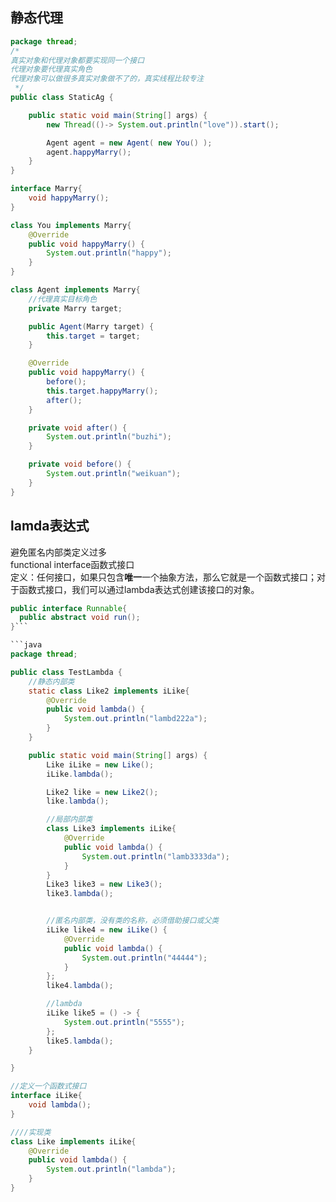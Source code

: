 ## 静态代理
```java
package thread;
/*
真实对象和代理对象都要实现同一个接口
代理对象要代理真实角色
代理对象可以做很多真实对象做不了的，真实线程比较专注
 */
public class StaticAg {

    public static void main(String[] args) {
        new Thread(()-> System.out.println("love")).start();

        Agent agent = new Agent( new You() );
        agent.happyMarry();
    }
}

interface Marry{
    void happyMarry();
}

class You implements Marry{
    @Override
    public void happyMarry() {
        System.out.println("happy");
    }
}

class Agent implements Marry{
    //代理真实目标角色
    private Marry target;

    public Agent(Marry target) {
        this.target = target;
    }

    @Override
    public void happyMarry() {
        before();
        this.target.happyMarry();
        after();
    }

    private void after() {
        System.out.println("buzhi");
    }

    private void before() {
        System.out.println("weikuan");
    }
}
```

## lamda表达式
避免匿名内部类定义过多  
functional interface函数式接口  
定义：任何接口，如果只包含**唯一**一个抽象方法，那么它就是一个函数式接口；对于函数式接口，我们可以通过lambda表达式创建该接口的对象。  
```java
public interface Runnable{
  public abstract void run();
}```

```java
package thread;

public class TestLambda {
    //静态内部类
    static class Like2 implements iLike{
        @Override
        public void lambda() {
            System.out.println("lambd222a");
        }
    }

    public static void main(String[] args) {
        Like iLike = new Like();
        iLike.lambda();

        Like2 like = new Like2();
        like.lambda();

        //局部内部类
        class Like3 implements iLike{
            @Override
            public void lambda() {
                System.out.println("lamb3333da");
            }
        }
        Like3 like3 = new Like3();
        like3.lambda();


        //匿名内部类，没有类的名称，必须借助接口或父类
        iLike like4 = new iLike() {
            @Override
            public void lambda() {
                System.out.println("44444");
            }
        };
        like4.lambda();

        //lambda
        iLike like5 = () -> {
            System.out.println("5555");
        };
        like5.lambda();
    }

}

//定义一个函数式接口
interface iLike{
    void lambda();
}

////实现类
class Like implements iLike{
    @Override
    public void lambda() {
        System.out.println("lambda");
    }
}
```

